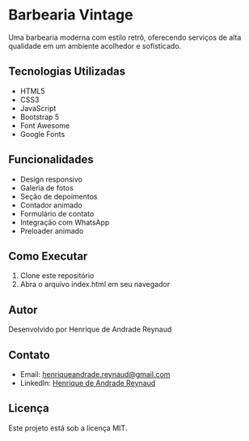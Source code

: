 # Barbearia Vintage

Uma barbearia moderna com estilo retrô, oferecendo serviços de alta qualidade em um ambiente acolhedor e sofisticado.

## Tecnologias Utilizadas

- HTML5
- CSS3 
- JavaScript
- Bootstrap 5
- Font Awesome
- Google Fonts

## Funcionalidades

- Design responsivo
- Galeria de fotos
- Seção de depoimentos
- Contador animado
- Formulário de contato
- Integração com WhatsApp
- Preloader animado

## Como Executar

1. Clone este repositório
2. Abra o arquivo index.html em seu navegador

## Autor

Desenvolvido por Henrique de Andrade Reynaud

## Contato

- Email: henriqueandrade.reynaud@gmail.com
- LinkedIn: [Henrique de Andrade Reynaud](https://www.linkedin.com/in/henrique-de-andrade-reynaud-000000283/)

## Licença

Este projeto está sob a licença MIT.
